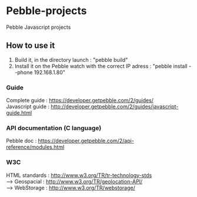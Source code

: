 Pebble-projects
===============

Pebble Javascript projects

## How to use it
1. Build it, in the directory launch : "pebble build"
2. Install it on the Pebble watch  with the correct IP adress : "pebble install --phone 192.168.1.80" 


### Guide
Complete guide    : https://developer.getpebble.com/2/guides/ <br>
Javascript guide  : http://developer.getpebble.com/2/guides/javascript-guide.html <br>

### API documentation (C language)
Pebble doc : https://developer.getpebble.com/2/api-reference/modules.html

### W3C 
HTML standards : http://www.w3.org/TR/tr-technology-stds <br>
--> Geospacial : http://www.w3.org/TR/geolocation-API/ <br>
--> WebStorage : http://www.w3.org/TR/webstorage/ <br>
